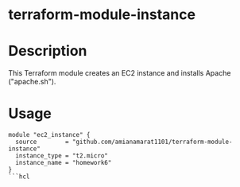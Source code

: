 # terraform-module-instance

# Description
This Terraform module creates an EC2 instance and installs Apache ("apache.sh").

# Usage
```hcl
module "ec2_instance" {
  source        = "github.com/amianamarat1101/terraform-module-instance"
  instance_type = "t2.micro"
  instance_name = "homework6"
}
```hcl

